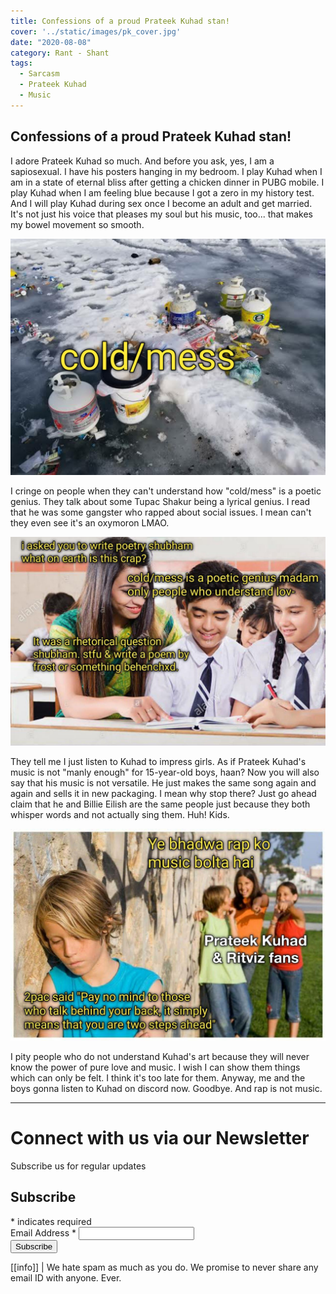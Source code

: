 ```yaml
---
title: Confessions of a proud Prateek Kuhad stan!
cover: '../static/images/pk_cover.jpg'
date: "2020-08-08"
category: Rant - Shant
tags:
  - Sarcasm
  - Prateek Kuhad
  - Music
---
```



## Confessions of a proud Prateek Kuhad stan!

I adore Prateek Kuhad so much. And before you ask, yes, I am a sapiosexual. I have his posters hanging in my bedroom. I play Kuhad when I am in a state of eternal bliss after getting a chicken dinner in PUBG mobile. I play Kuhad when I am feeling blue because I got a zero in my history test. And I will play Kuhad during sex once I become an adult and get married. It's not just his voice that pleases my soul but his music, too... that makes my bowel movement so smooth. 

![Pratik_kuhad](../static/images/pk_cover.jpg)


I cringe on people when they can't understand how "cold/mess" is a poetic genius. They talk about some Tupac Shakur being a lyrical genius. I read that he was some gangster who rapped about social issues. I mean can't they even see it's an oxymoron LMAO.  

![Pratik_kuhad_confessions](../static/images/confession_pk_1.jpg)

They tell me I just listen to Kuhad to impress girls. As if Prateek Kuhad's music is not "manly enough" for 15-year-old boys, haan? Now you will also say that his music is not versatile. He just makes the same song again and again and sells it in new packaging. I mean why stop there? Just go ahead claim that he and Billie Eilish are the same people just because they both whisper words and not actually sing them. Huh! Kids.

![Pratik_kuhad_confessions](../static/images/confession_pk_2.jpg)

I pity people who do not understand Kuhad's art because they will never know the power of pure love and music. I wish I can show them things which can only be felt. I think it's too late for them. Anyway, me and the boys gonna listen to Kuhad on discord now. Goodbye. And rap is not music.


-------
# Connect with us via our Newsletter

Subscribe us for regular updates

<!-- Begin Mailchimp Signup Form -->
<link href="//cdn-images.mailchimp.com/embedcode/classic-10_7.css" rel="stylesheet" type="text/css">

<div id="mc_embed_signup">
<form action="https://allindiadankmemes.us10.list-manage.com/subscribe/post?u=6f493ca660d8fdacea8023c64&amp;id=564978785f" method="post" id="mc-embedded-subscribe-form" name="mc-embedded-subscribe-form" class="validate" target="_blank" novalidate>
    <div id="mc_embed_signup_scroll">
	<h2>Subscribe</h2>
<div class="indicates-required"><span class="asterisk">*</span> indicates required</div>
<div class="mc-field-group">
	<label for="mce-EMAIL">Email Address  <span class="asterisk">*</span>
</label>
	<input type="email" value="" name="EMAIL" class="required email" id="mce-EMAIL">
</div>
	<div id="mce-responses" class="clear">
		<div class="response" id="mce-error-response" style="display:none"></div>
		<div class="response" id="mce-success-response" style="display:none"></div>
	</div>    <!-- real people should not fill this in and expect good things - do not remove this or risk form bot signups-->
    <div style="position: absolute; left: -5000px;" aria-hidden="true"><input type="text" name="b_6f493ca660d8fdacea8023c64_564978785f" tabindex="-1" value=""></div>
    <div class="clear"><input type="submit" value="Subscribe" name="subscribe" id="mc-embedded-subscribe" class="button"></div>
    </div>
</form>
</div>
<script type='text/javascript' src='//s3.amazonaws.com/downloads.mailchimp.com/js/mc-validate.js'></script><script type='text/javascript'>(function($) {window.fnames = new Array(); window.ftypes = new Array();fnames[0]='EMAIL';ftypes[0]='email';fnames[1]='FNAME';ftypes[1]='text';fnames[2]='LNAME';ftypes[2]='text';fnames[3]='ADDRESS';ftypes[3]='address';fnames[4]='PHONE';ftypes[4]='phone';fnames[5]='BIRTHDAY';ftypes[5]='birthday';}(jQuery));var $mcj = jQuery.noConflict(true);</script>
<!--End mc_embed_signup-->


[[info]]
| We hate spam as much as you do. We promise to never share any email ID with anyone. Ever.